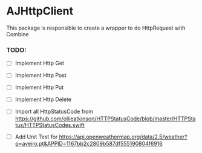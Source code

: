 # AJHttpClient

This package is responsible to create a wrapper to do HttpRequest with Combine


### TODO:
- [ ] Implement Http Get
- [ ] Implement Http Post
- [ ] Implement Http Put
- [ ] Implement Http Delete

- [ ] Import all HttpStatusCode from https://github.com/ollieatkinson/HTTPStatusCode/blob/master/HTTPStatus/HTTPStatusCodes.swift
- [ ] Add Unit Test for https://api.openweathermap.org/data/2.5/weather?q=aveiro,pt&APPID=1167bb2c2809b587df555190804f6916

